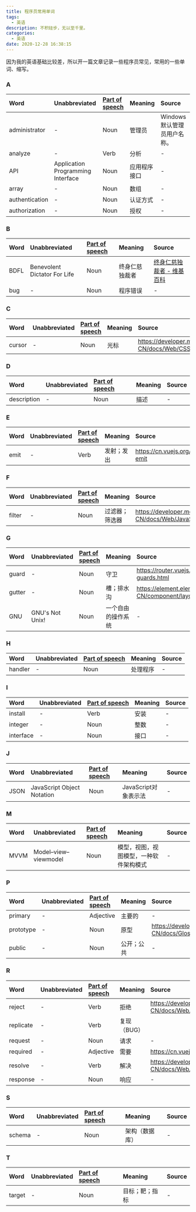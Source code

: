 ```yaml
---
title: 程序员常用单词
tags:
  - 英语
description: 不积硅步，无以至千里。
categories:
  - 英语
date: 2020-12-28 16:38:15
---
```



因为我的英语基础比较差，所以开一篇文章记录一些程序员常见，常用的一些单词、缩写。

### A

| Word | Unabbreviated | [Part of speech](https://en.wikipedia.org/wiki/Part_of_speech#Functional_classification) | Meaning | Source |
| :--- | :------------ | :------------- | :------ | :----- |
| administrator | - | Noun | 管理员 | Windows 默认管理员用户名称。 |
| analyze | - | Verb | 分析 | - |
| API | Application Programming Interface | Noun | 应用程序接口 | - |
| array | - | Noun | 数组 | - |
| authentication | - | Noun | 认证方式 | - |
| authorization | - | Noun | 授权 | - |

### B

| Word | Unabbreviated | [Part of speech](https://en.wikipedia.org/wiki/Part_of_speech#Functional_classification) | Meaning | Source |
| :--- | :------------ | :------------- | :------ | :----- |
| BDFL | Benevolent Dictator For Life | Noun | 终身仁慈独裁者 | [终身仁慈独裁者 - 维基百科](https://zh.wikipedia.org/wiki/%E7%BB%88%E8%BA%AB%E4%BB%81%E6%85%88%E7%8B%AC%E8%A3%81%E8%80%85) |
| bug | - | Noun | 程序错误 | - |

### C

| Word | Unabbreviated | [Part of speech](https://en.wikipedia.org/wiki/Part_of_speech#Functional_classification) | Meaning | Source |
| :--- | :------------ | :------------- | :------ | :----- |
| cursor | - | Noun | 光标 | <https://developer.mozilla.org/zh-CN/docs/Web/CSS/cursor> |

### D

| Word | Unabbreviated | [Part of speech](https://en.wikipedia.org/wiki/Part_of_speech#Functional_classification) | Meaning | Source |
| :--- | :------------ | :------------- | :------ | :----- |
| description | - | Noun | 描述 | - |

### E

| Word | Unabbreviated | [Part of speech](https://en.wikipedia.org/wiki/Part_of_speech#Functional_classification) | Meaning | Source |
| :--- | :------------ | :------------- | :------ | :----- |
| emit | - | Verb | 发射；发出 | <https://cn.vuejs.org/v2/api/#vm-emit> |

### F

| Word | Unabbreviated | [Part of speech](https://en.wikipedia.org/wiki/Part_of_speech#Functional_classification) | Meaning | Source |
| :--- | :------------ | :------------- | :------ | :----- |
| filter | - | Noun | 过滤器；筛选器 | <https://developer.mozilla.org/zh-CN/docs/Web/JavaScript/Reference/Global_Objects/Array/filter> |

### G

| Word | Unabbreviated | [Part of speech](https://en.wikipedia.org/wiki/Part_of_speech#Functional_classification) | Meaning | Source |
| :--- | :------------ | :------------- | :------ | :----- |
| guard | - | Noun | 守卫 | <https://router.vuejs.org/zh/guide/advanced/navigation-guards.html> |
| gutter | - | Noun | 槽；排水沟 | <https://element.eleme.cn/#/zh-CN/component/layout#row-attributes> |
| GNU | GNU's Not Unix! | Noun | 一个自由的操作系统 | - |

### H

| Word | Unabbreviated | [Part of speech](https://en.wikipedia.org/wiki/Part_of_speech#Functional_classification) | Meaning | Source |
| :--- | :------------ | :------------- | :------ | :----- |
| handler | - | Noun | 处理程序 | - |

### I

| Word | Unabbreviated | [Part of speech](https://en.wikipedia.org/wiki/Part_of_speech#Functional_classification) | Meaning | Source |
| :--- | :------------ | :------------- | :------ | :----- |
| install | - | Verb | 安装 | - |
| integer | - | Noun | 整数 | - |
| interface | - | Noun | 接口 | - |

### J

| Word | Unabbreviated | [Part of speech](https://en.wikipedia.org/wiki/Part_of_speech#Functional_classification) | Meaning | Source |
| :--- | :------------ | :------------- | :------ | :----- |
| JSON | JavaScript Object Notation | Noun | JavaScript对象表示法 | - |

### M

| Word | Unabbreviated | [Part of speech](https://en.wikipedia.org/wiki/Part_of_speech#Functional_classification) | Meaning | Source |
| :--- | :------------ | :------------- | :------ | :----- |
| MVVM | Model–view–viewmodel | Noun | 模型，视图，视图模型，一种软件架构模式 | - |

### P

| Word | Unabbreviated | [Part of speech](https://en.wikipedia.org/wiki/Part_of_speech#Functional_classification) | Meaning | Source |
| :--- | :------------ | :------------- | :------ | :----- |
| primary | - | Adjective | 主要的 | - |
| prototype | - | Noun | 原型 | <https://developer.mozilla.org/zh-CN/docs/Glossary/Prototype> |
| public | - | Noun | 公开；公共 | - |

### R

| Word | Unabbreviated | [Part of speech](https://en.wikipedia.org/wiki/Part_of_speech#Functional_classification) | Meaning | Source |
| :--- | :------------ | :------------- | :------ | :----- |
| reject | - | Verb | 拒绝 | <https://developer.mozilla.org/zh-CN/docs/Web/JavaScript/Reference/Global_Objects/Promise/reject> |
| replicate | - | Verb | 复现（BUG） |  |
| request | - | Noun | 请求 | - |
| required | - | Adjective | 需要 | <https://cn.vuejs.org/v2/api/#props> |
| resolve | - | Verb | 解决 | <https://developer.mozilla.org/zh-CN/docs/Web/JavaScript/Reference/Global_Objects/Promise/resolve> |
| response | - | Noun | 响应 | - |

### S

| Word | Unabbreviated | [Part of speech](https://en.wikipedia.org/wiki/Part_of_speech#Functional_classification) | Meaning | Source |
| :--- | :------------ | :------------- | :------ | :----- |
| schema | - | Noun | 架构（数据库） | - |

### T

| Word | Unabbreviated | [Part of speech](https://en.wikipedia.org/wiki/Part_of_speech#Functional_classification) | Meaning | Source |
| :--- | :------------ | :------------- | :------ | :----- |
| target | - | Noun | 目标；靶；指标 | - |
